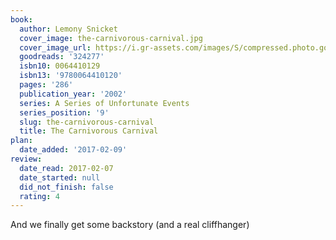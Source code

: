 ```yaml
---
book:
  author: Lemony Snicket
  cover_image: the-carnivorous-carnival.jpg
  cover_image_url: https://i.gr-assets.com/images/S/compressed.photo.goodreads.com/books/1518209848l/324277._SX98_.jpg
  goodreads: '324277'
  isbn10: 0064410129
  isbn13: '9780064410120'
  pages: '286'
  publication_year: '2002'
  series: A Series of Unfortunate Events
  series_position: '9'
  slug: the-carnivorous-carnival
  title: The Carnivorous Carnival
plan:
  date_added: '2017-02-09'
review:
  date_read: 2017-02-07
  date_started: null
  did_not_finish: false
  rating: 4
---
```


And we finally get some backstory (and a real cliffhanger)
